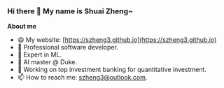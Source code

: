### Hi there 👋  My name is Shuai Zheng~
<!-- <div id="resumes">
  <a href="https://sszzz.me">
    <img src="https://img.shields.io/badge/Portfolio-%23000000.svg?style=for-the-badge&logo=firefox&logoColor=#FF7139" alt="website Badge"/>
  </a>
</div> -->


**About me**

- 😄 My website: [https://szheng3.github.io](https://szheng3.github.io)
- 🔭 Professional software developer. 
- 🌱 Expert in ML.
- 🤔 AI master @ Duke.
- 💬 Working on top investment banking for quantitative investment.
- 📫 How to reach me: szheng3@outlook.com.





<!-- 
![My Contributions](https://github-contribution-graph.ez4o.com/?username=szheng3&last_n_days=180)

<img height="180em" src="https://github-readme-stats.vercel.app/api?username=szheng3&show_icons=true&hide_border=true&&count_private=true&include_all_commits=true" />
[![Top Langs](https://github-readme-stats.vercel.app/api/top-langs/?username=szheng3&layout=compact&theme=vision-friendly-dark)](https://github.com/anuraghazra/github-readme-stats)

 -->

